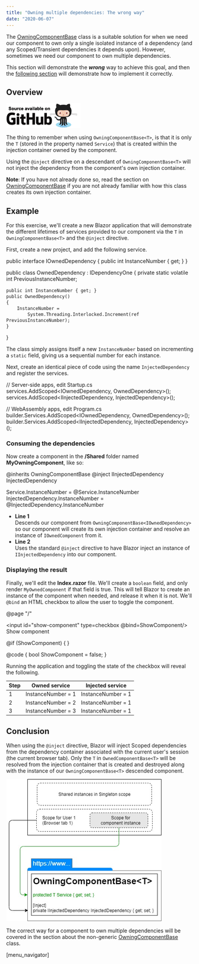 ```yaml
---
title: "Owning multiple dependencies: The wrong way"
date: "2020-06-07"
---
```


The [OwningComponentBase<T>](https://blazor-university.com/dependency-injection/component-scoped-dependencies/owningcomponentbase-generic/) class is a suitable solution for when we need our component to own only a single isolated instance of a dependency (and any Scoped/Transient dependencies it depends upon). However, sometimes we need our component to own multiple dependencies.

This section will demonstrate the **_wrong_** way to achieve this goal, and then the [following section](https://blazor-university.com/dependency-injection/component-scoped-dependencies/owning-multiple-dependencies-the-right-way/) will demonstrate how to implement it correctly.

## Overview

[![](images/SourceLink-e1567978928628.png)](https://github.com/mrpmorris/blazor-university/tree/master/src/DependencyInjection/OwningMultipleDependenciesTheWrongWay)

The thing to remember when using `OwningComponentBase<T>`, is that it is only the `T` (stored in the property named `Service`) that is created within the injection container owned by the component.

Using the `@inject` directive on a descendant of `OwningComponentBase<T>` will not inject the dependency from the component's own injection container.

**Note**: If you have not already done so, read the section on [OwningComponentBase<T>](https://blazor-university.com/dependency-injection/component-scoped-dependencies/owningcomponentbase-generic/) if you are not already familiar with how this class creates its own injection container.

## Example

For this exercise, we'll create a new Blazor application that will demonstrate the different lifetimes of services provided to our component via the `T` in `OwningComponentBase<T>` and the `@inject` directive.

First, create a new project, and add the following service.

public interface IOwnedDependency
{
	public int InstanceNumber { get; }
}

public class OwnedDependency : IDependencyOne
{
	private static volatile int PreviousInstanceNumber;

	public int InstanceNumber { get; }
	public OwnedDependency()
	{
		InstanceNumber =
			System.Threading.Interlocked.Increment(ref PreviousInstanceNumber);
	}
}

The class simply assigns itself a new `InstanceNumber` based on incrementing a `static` field, giving us a sequential number for each instance.

Next, create an identical piece of code using the name `InjectedDependency` and register the services.

// Server-side apps, edit Startup.cs
services.AddScoped<IOwnedDependency, OwnedDependency>();
services.AddScoped<IInjectedDependency, InjectedDependency>();

// WebAssembly apps, edit Program.cs
builder.Services.AddScoped<IOwnedDependency, OwnedDependency>();
builder.Services.AddScoped<IInjectedDependency, InjectedDependency>();

### Consuming the dependencies

Now create a component in the **/Shared** folder named **MyOwningComponent**, like so:

@inherits OwningComponentBase<IOwnedDependency>
@inject IInjectedDependency InjectedDependency

<div>
	Service.InstanceNumber = @Service.InstanceNumber
</div>
<div>
	InjectedDependency.InstanceNumber = @InjectedDependency.InstanceNumber
</div>

- **Line 1**  
    Descends our component from `OwningComponentBase<IOwnedDependency>` so our component will create its own injection container and resolve an instance of `IOwnedComponent` from it.
- **Line 2**  
    Uses the standard `@inject` directive to have Blazor inject an instance of `IInjectedDependency` into our component.

### Displaying the result

Finally, we'll edit the **Index.razor** file. We'll create a `boolean` field, and only render `MyOwnedComponent` if that field is true. This will tell Blazor to create an instance of the component when needed, and release it when it is not. We'll `@bind` an HTML checkbox to allow the user to toggle the component.

@page "/"

<input id="show-component" type=checkbox @bind=ShowComponent/>
<label for="show-component">Show component</label>

@if (ShowComponent)
{
	<MyOwningComponent/>
}

@code
{
	bool ShowComponent = false;
}

Running the application and toggling the state of the checkbox will reveal the following.

| Step | Owned service | Injected service |
| --- | --- | --- |
| 1 | InstanceNumber = 1 | InstanceNumber = 1 |
| 2 | InstanceNumber = 2 | InstanceNumber = 1 |
| 3 | InstanceNumber = 3 | InstanceNumber = 1 |

## Conclusion

When using the `@inject` directive, Blazor will inject Scoped dependencies from the dependency container associated with the current user's session (the current browser tab). Only the `T` in `OwnedComponentBase<T>` will be resolved from the injection container that is created and destroyed along with the instance of our `OwningComponentBase<T>` descended component.

![](images/OwningMultipleDependenciesTheWrongWay.jpg)

The correct way for a component to own multiple dependencies will be covered in the section about the non-generic [OwningComponentBase](https://blazor-university.com/dependency-injection/component-scoped-dependencies/owning-multiple-dependencies-the-right-way/) class.

\[menu\_navigator\]
